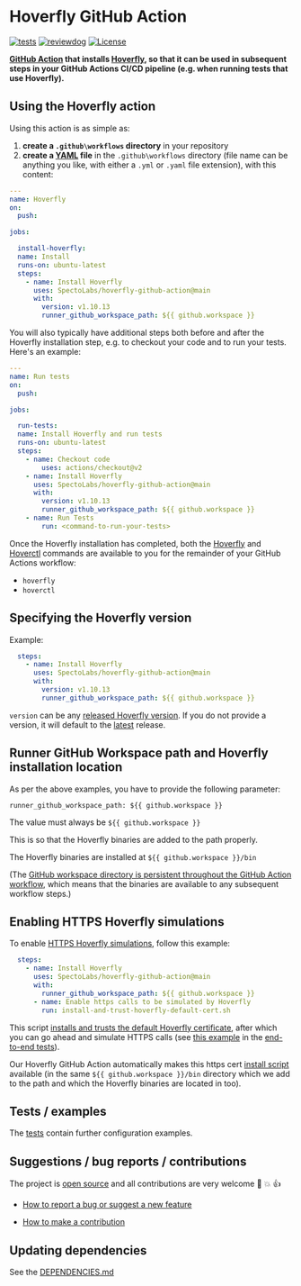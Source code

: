 # Hoverfly GitHub Action

[![tests](https://github.com/SpectoLabs/hoverfly-github-action/workflows/Test/badge.svg?branch=main&event=push)](https://github.com/SpectoLabs/hoverfly-github-action/actions?query=workflow%3ATest+event%3Apush+branch%3Amain)
[![reviewdog](https://github.com/SpectoLabs/hoverfly-github-action/workflows/reviewdog/badge.svg?branch=main&event=push)](https://github.com/SpectoLabs/hoverfly-github-action/actions?query=workflow%3Areviewdog+event%3Apush+branch%3Amain)
[![License](https://img.shields.io/badge/license-MIT-blue.svg?maxAge=43200)](LICENSE)

**[GitHub Action](https://github.com/features/actions) that installs [Hoverfly](https://docs.hoverfly.io/), so that it can be used in subsequent steps in your GitHub Actions CI/CD pipeline (e.g. when running tests that use Hoverfly).**

## Using the Hoverfly action

Using this action is as simple as:

1. **create a `.github\workflows` directory** in your repository
2. **create a
   [YAML](https://docs.github.com/en/actions/reference/workflow-syntax-for-github-actions#about-yaml-syntax-for-workflows)
   file** in the `.github\workflows` directory (file name can be anything you like,
   with either a `.yml` or `.yaml` file extension), with this content:

```yml
---
name: Hoverfly
on:
  push:

jobs:

  install-hoverfly:
  name: Install
  runs-on: ubuntu-latest
  steps:
    - name: Install Hoverfly
      uses: SpectoLabs/hoverfly-github-action@main
      with:
        version: v1.10.13
        runner_github_workspace_path: ${{ github.workspace }}
```

You will also typically have additional steps both before and after the Hoverfly installation step,
e.g. to checkout your code and to run your tests. Here's an example:

```yml
---
name: Run tests
on:
  push:

jobs:

  run-tests:
  name: Install Hoverfly and run tests
  runs-on: ubuntu-latest
  steps:
    - name: Checkout code
        uses: actions/checkout@v2
    - name: Install Hoverfly
      uses: SpectoLabs/hoverfly-github-action@main
      with:
        version: v1.10.13
        runner_github_workspace_path: ${{ github.workspace }}
    - name: Run Tests
        run: <command-to-run-your-tests>
```

Once the Hoverfly installation has completed, both the
[Hoverfly](https://docs.hoverfly.io/en/latest/pages/reference/hoverfly/hoverflycommands.html) and
[Hoverctl](https://docs.hoverfly.io/en/latest/pages/keyconcepts/hoverctl.html)
commands are available to you for the remainder of your GitHub Actions workflow:

- `hoverfly`
- `hoverctl`

## Specifying the Hoverfly version

Example:

```yml
  steps:
    - name: Install Hoverfly
      uses: SpectoLabs/hoverfly-github-action@main
      with:
        version: v1.10.13
        runner_github_workspace_path: ${{ github.workspace }}
```

`version` can be any [released Hoverfly version](https://github.com/SpectoLabs/hoverfly/releases).
If you do not provide a version, it will default to the
[latest](https://github.com/SpectoLabs/hoverfly/releases/latest) release.

## Runner GitHub Workspace path and Hoverfly installation location

As per the above examples, you have to provide the following parameter:

`runner_github_workspace_path: ${{ github.workspace }}`

The value must always be `${{ github.workspace }}`

This is so that the Hoverfly binaries are added to the path properly.

The Hoverfly binaries are installed at `${{ github.workspace }}/bin`

(The [GitHub workspace directory is persistent throughout the GitHub Action workflow](https://docs.github.com/en/actions/reference/virtual-environments-for-github-hosted-runners#filesystems-on-github-hosted-runners), which means that the binaries are available to any subsequent workflow steps.)

## Enabling HTTPS Hoverfly simulations

To enable [HTTPS Hoverfly simulations](https://docs.hoverfly.io/en/latest/pages/tutorials/basic/https/https.html), follow this example:

```yml
  steps:
    - name: Install Hoverfly
      uses: SpectoLabs/hoverfly-github-action@main
      with:
        runner_github_workspace_path: ${{ github.workspace }}
      - name: Enable https calls to be simulated by Hoverfly
        run: install-and-trust-hoverfly-default-cert.sh
```

This script
[installs and trusts the default Hoverfly certificate](https://docs.hoverfly.io/en/latest/pages/tutorials/advanced/configuressl/configuressl.html),
after which you can go ahead and simulate HTTPS calls (see
[this example](https://github.com/SpectoLabs/hoverfly-github-action/blob/a0a08dae5c28d0980205c7997ce4accc20d1fc48/.github/workflows/tests.yml#L95-L113)
in the [end-to-end tests](.github/workflows/tests.yml)).

Our Hoverfly GitHub Action automatically makes this https cert
[install script](./install-and-trust-hoverfly-default-cert.sh) available
(in the same `${{ github.workspace }}/bin` directory which we add to the path and which the
Hoverfly binaries are located in too).

## Tests / examples

The [tests](.github/workflows/tests.yml) contain further configuration examples.

## Suggestions / bug reports / contributions

The project is [open source](https://opensource.guide/how-to-contribute/) and all contributions are very welcome :slightly_smiling_face: :boom: :thumbsup:

- [How to report a bug or suggest a new feature](CONTRIBUTING.md#how-to-report-a-bug-or-suggest-a-new-feature)

- [How to make a contribution](CONTRIBUTING.md#how-to-make-a-contribution)

## Updating dependencies

See the [DEPENDENCIES.md](.github/DEPENDENCIES.md)
